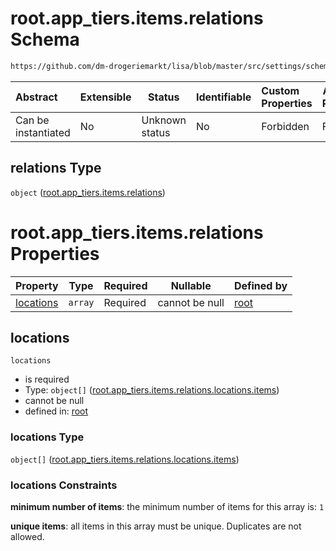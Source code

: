 # root.app_tiers.items.relations Schema

```txt
https://github.com/dm-drogeriemarkt/lisa/blob/master/src/settings/schema.json#/properties/app_tiers/items/properties/relations
```




| Abstract            | Extensible | Status         | Identifiable | Custom Properties | Additional Properties | Access Restrictions | Defined In                                                                               |
| :------------------ | ---------- | -------------- | ------------ | :---------------- | --------------------- | ------------------- | ---------------------------------------------------------------------------------------- |
| Can be instantiated | No         | Unknown status | No           | Forbidden         | Forbidden             | none                | [settings.schema.json\*](../../src/settings/settings.schema.json "open original schema") |

## relations Type

`object` ([root.app_tiers.items.relations](settings-properties-rootapp_tiers-rootapp_tiersitems-properties-rootapp_tiersitemsrelations.md))

# root.app_tiers.items.relations Properties

| Property                | Type    | Required | Nullable       | Defined by                                                                                                                                                                                                                                                                                                        |
| :---------------------- | ------- | -------- | -------------- | :---------------------------------------------------------------------------------------------------------------------------------------------------------------------------------------------------------------------------------------------------------------------------------------------------------------- |
| [locations](#locations) | `array` | Required | cannot be null | [root](settings-properties-rootapp_tiers-rootapp_tiersitems-properties-rootapp_tiersitemsrelations-properties-rootapp_tiersitemsrelationslocations.md "https&#x3A;//github.com/dm-drogeriemarkt/lisa/blob/master/src/settings/schema.json#/properties/app_tiers/items/properties/relations/properties/locations") |

## locations




`locations`

-   is required
-   Type: `object[]` ([root.app_tiers.items.relations.locations.items](settings-properties-rootapp_tiers-rootapp_tiersitems-properties-rootapp_tiersitemsrelations-properties-rootapp_tiersitemsrelationslocations-rootapp_tiersitemsrelationslocationsitems.md))
-   cannot be null
-   defined in: [root](settings-properties-rootapp_tiers-rootapp_tiersitems-properties-rootapp_tiersitemsrelations-properties-rootapp_tiersitemsrelationslocations.md "https&#x3A;//github.com/dm-drogeriemarkt/lisa/blob/master/src/settings/schema.json#/properties/app_tiers/items/properties/relations/properties/locations")

### locations Type

`object[]` ([root.app_tiers.items.relations.locations.items](settings-properties-rootapp_tiers-rootapp_tiersitems-properties-rootapp_tiersitemsrelations-properties-rootapp_tiersitemsrelationslocations-rootapp_tiersitemsrelationslocationsitems.md))

### locations Constraints

**minimum number of items**: the minimum number of items for this array is: `1`

**unique items**: all items in this array must be unique. Duplicates are not allowed.
